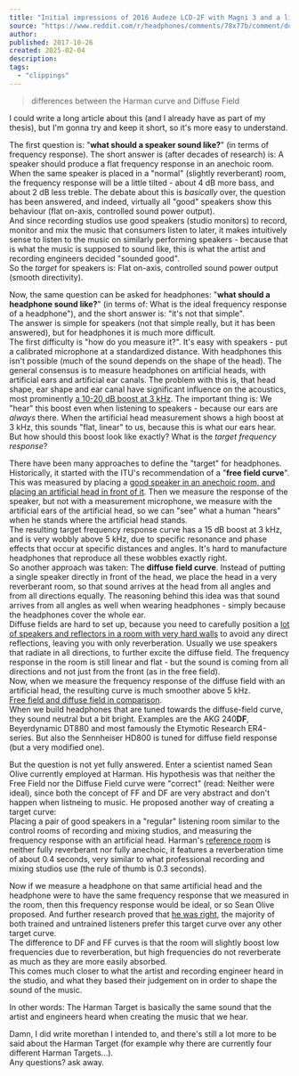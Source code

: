 ```yaml
---
title: "Initial impressions of 2016 Audeze LCD-2F with Magni 3 and a little comparison to HD650 : r/headphones"
source: "https://www.reddit.com/r/headphones/comments/78x77b/comment/doyj84e/"
author:
published: 2017-10-26
created: 2025-02-04
description:
tags:
  - "clippings"
---
```

> differences between the Harman curve and Diffuse Field

I could write a long article about this (and I already have as part of my thesis), but I'm gonna try and keep it short, so it's more easy to understand.

The first question is: "**what should a speaker sound like?**" (in terms of frequency response). The short answer is (after decades of research) is: A speaker should produce a flat frequency response in an anechoic room. When the same speaker is placed in a "normal" (slightly reverberant) room, the frequency response will be a little tilted - about 4 dB more bass, and about 2 dB less treble. The debate about this is *basically* over, the question has been answered, and indeed, virtually all "good" speakers show this behaviour (flat on-axis, controlled sound power output).  
And since recording studios use good speakers (studio monitors) to record, monitor and mix the music that consumers listen to later, it makes intuitively sense to listen to the music on similarly performing speakers - because that is what the music is supposed to sound like, this is what the artist and recording engineers decided "sounded good".  
So the *target* for speakers is: Flat on-axis, controlled sound power output (smooth directivity).

Now, the same question can be asked for headphones: "**what should a headphone sound like?**" (in terms of: What is the ideal frequency response of a headphone"), and the short answer is: "it's not that simple".  
The answer is simple for speakers (not that simple really, but it has been answered), but for headphones it is much more difficult.  
The first difficulty is "how do you measure it?". It's easy with speakers - put a calibrated microphone at a standardized distance. With headphones this isn't possible (much of the sound depends on the shape of the head). The general consensus is to measure headphones on artificial heads, with artificial ears and artificial ear canals. The problem with this is, that head shape, ear shape and ear canal have significant influence on the acoustics, most prominently [a 10-20 dB boost at 3 kHz](https://www.usound.com/wp-content/uploads/2021/04/ear-resonance.png). The important thing is: We "hear" this boost even when listening to speakers - because our ears are *always* there. When the artificial head measurement shows a high boost at 3 kHz, this sounds "flat, linear" to us, because this is what our ears hear. But how should this boost look like exactly? What is the *target frequency response*?

There have been many approaches to define the "target" for headphones.  
Historically, it started with the ITU's recommendation of a "**free field curve**". This was measured by placing a [good speaker in an anechoic room, and placing an artificial head in front of it](https://www.etymotic.com/media/wysiwyg/technology/hwmni.jpg). Then we measure the response of the speaker, but not with a measurement microphone, we measure with the artificial ears of the artificial head, so we can "see" what a human "hears" when he stands where the artificial head stands.  
The resulting target frequency response curve has a 15 dB boost at 3 kHz, and is very wobbly above 5 kHz, due to specific resonance and phase effects that occur at specific distances and angles. It's hard to manufacture headphones that reproduce all these wobbles exactly right.  
So another approach was taken: The **diffuse field curve**. Instead of putting a single speaker directly in front of the head, we place the head in a very reverberant room, so that sound arrives at the head from all angles and from all directions equally. The reasoning behind this idea was that sound arrives from all angles as well when wearing headphones - simply because the headphones cover the whole ear.  
Diffuse fields are hard to set up, because you need to carefully position a [lot of speakers and reflectors in a room with very hard walls](https://w3-mediapool.hm.edu/mediapool/media/fk05/fk05_lokal_1/fk05vs/bilder_96/bilder_von_laboren/Lab_Akustik.jpg) to avoid any direct reflections, leaving you with only reverberation. Usually we use speakers that radiate in all directions, to further excite the diffuse field. The frequency response in the room is still linear and flat - but the sound is coming from all directions and not just from the front (as in the free field).  
Now, when we measure the frequency response of the diffuse field with an artificial head, the resulting curve is much smoother above 5 kHz.  
[Free field and diffuse field in comparison](https://www.researchgate.net/profile/Marko_Hiipakka/publication/27516937/figure/fig20/AS:310071146893317@1450938130219/Figure-42-Free-field-and-diffuse-field-frequency-responses-measured-with-HATS-Sound.png).  
When we build headphones that are tuned towards the diffuse-field curve, they sound neutral but a bit bright. Examples are the AKG 240**DF**, Beyerdynamic DT880 and most famously the Etymotic Research ER4-series. But also the Sennheiser HD800 is tuned for diffuse field response (but a very modified one).

But the question is not yet fully answered. Enter a scientist named Sean Olive currently employed at Harman. His hypothesis was that neither the Free Field nor the Diffuse Field curve were "correct" (read: Neither were ideal), since both the concept of FF and DF are very abstract and don't happen when listneing to music. He proposed another way of creating a target curve:  
Placing a pair of good speakers in a "regular" listening room similar to the control rooms of recording and mixing studios, and measuring the frequency response with an artificial head. Harman's [reference room](http://1.bp.blogspot.com/_w5OVFV2Gsos/Shhhx0QPn_I/AAAAAAAAAJo/8vBi_UJJyOk/s400/Untitled+Image+10.png) is neither fully reverberant nor fully anechoic, it features a reverberation time of about 0.4 seconds, very similar to what professional recording and mixing studios use (the rule of thumb is 0.3 seconds).  

Now if we measure a headphone on that same artificial head and the headphone were to have the same frequency response that we measured in the room, then this frequency response would be ideal, or so Sean Olive proposed. And further research proved that [he was right](http://www.aes.org/e-lib/browse.cfm?elib=16768), the majority of both trained and untrained listeners prefer this target curve over any other target curve.  
The difference to DF and FF curves is that the room will slightly boost low frequencies due to reverberation, but high frequencies do not reverberate as much as they are more easily absorbed.  
This comes much closer to what the artist and recording engineer heard in the studio, and what they based their judgement on in order to shape the sound of the music.  

In other words: The Harman Target is basically the same sound that the artist and engineers heard when creating the music that we hear.

Damn, I did write morethan I intended to, and there's still a lot more to be said about the Harman Target (for example why there are currently four different Harman Targets...).  
Any questions? ask away.